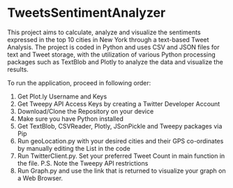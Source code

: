 # TweetsSentimentAnalyzer
This project aims to calculate, analyze and visualize the sentiments expressed in the top 10 cities in New York through a text-based Tweet Analysis. The project is coded in Python and uses CSV and JSON files for text and Tweet storage, with the utilization of various Python processing packages such as TextBlob and Plotly to analyze the data and visualize the results.

To run the application, proceed in following order:

1. Get Plot.ly Username and Keys
2. Get Tweepy API Access Keys by creating a Twitter Developer Account
3. Download/Clone the Repository on your device
4. Make sure you have Python installed
5. Get TextBlob, CSVReader, Plotly, JSonPickle and Tweepy packages via Pip
6. Run geoLocation.py with your desired cities and their GPS co-ordinates by manually editing the List in the code
7. Run TwitterClient.py. Set your preferred Tweet Count in main function in the file. P.S. Note the Tweepy API restrictions
8. Run Graph.py and use the link that is returned to visualize your graph on a Web Browser.
